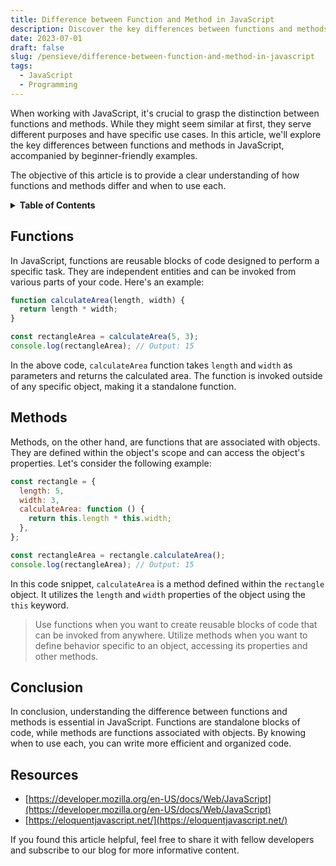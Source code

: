 ```yaml
---
title: Difference between Function and Method in JavaScript
description: Discover the key differences between functions and methods in JavaScript
date: 2023-07-01
draft: false
slug: /pensieve/difference-between-function-and-method-in-javascript
tags:
  - JavaScript
  - Programming
---
```


When working with JavaScript, it's crucial to grasp the distinction between functions and methods. While they might seem similar at first, they serve different purposes and have specific use cases. In this article, we'll explore the key differences between functions and methods in JavaScript, accompanied by beginner-friendly examples.

The objective of this article is to provide a clear understanding of how functions and methods differ and when to use each.

<details>
  <summary><b>Table of Contents</b></summary>

- [Functions](#functions)
- [Methods](#methods)
- [Conclusion](#conclusion)
- [Resources](#resources)
</details>

## Functions <a id='functions'></a>

In JavaScript, functions are reusable blocks of code designed to perform a specific task. They are independent entities and can be invoked from various parts of your code. Here's an example:

```javascript
function calculateArea(length, width) {
  return length * width;
}

const rectangleArea = calculateArea(5, 3);
console.log(rectangleArea); // Output: 15
```

In the above code, `calculateArea` function takes `length` and `width` as parameters and returns the calculated area. The function is invoked outside of any specific object, making it a standalone function.

## Methods <a id='methods'></a>

Methods, on the other hand, are functions that are associated with objects. They are defined within the object's scope and can access the object's properties. Let's consider the following example:

```javascript
const rectangle = {
  length: 5,
  width: 3,
  calculateArea: function () {
    return this.length * this.width;
  },
};

const rectangleArea = rectangle.calculateArea();
console.log(rectangleArea); // Output: 15
```

In this code snippet, `calculateArea` is a method defined within the `rectangle` object. It utilizes the `length` and `width` properties of the object using the `this` keyword.

> Use functions when you want to create reusable blocks of code that can be invoked from anywhere.
> Utilize methods when you want to define behavior specific to an object, accessing its properties and other methods.

## Conclusion <a id='conclusion'></a>

In conclusion, understanding the difference between functions and methods is essential in JavaScript. Functions are standalone blocks of code, while methods are functions associated with objects. By knowing when to use each, you can write more efficient and organized code.

## Resources <a id='resources'></a>

- [https://developer.mozilla.org/en-US/docs/Web/JavaScript](https://developer.mozilla.org/en-US/docs/Web/JavaScript)
- [https://eloquentjavascript.net/](https://eloquentjavascript.net/)

If you found this article helpful, feel free to share it with fellow developers and subscribe to our blog for more informative content.
